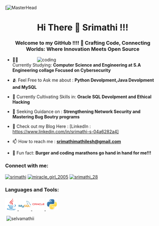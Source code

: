 [![MasterHead](https://miro.medium.com/v2/resize:fit:807/1*O9pYXOq8roaoJsVzBdH_OQ.jpeg)
<h1 align="center">Hi There 👋 Srimathi !!! </h1>
<h3 align="center">Welcome to my GitHub !!!! 🎀 Crafting Code, Connecting Worlds: Where Innovation Meets Open Source</h3>
<img align="right" alt="coding" width="400" src="https://img.freepik.com/premium-photo/cute-girl-hacker-operating-laptop-cartoon-vector-icon-illustration-people-technology-isolated-flat_839035-980257.jpg">

- 👩‍🎓 Currently Studying: **Computer Science and Engineering at S.A Engineering collage Focused on Cybersecurity**

- 🫂 Feel Free to Ask me about : **Python Devolpment,Java Devolpment and MySQL**

- 🌱 Currently Cultivating Skills in: **Oracle SQL Devolpment and Ethical Hacking**

- 🤝 Seeking Guidance on : **Strengthening Network Security and Mastering Bug Boutry programs**

- 👀 Check out my Blog Here : [LinkedIn : https://www.linkedin.com/in/srimathi-s-04a6282a4]

- 📫 How to reach me : **srimathimathilesh@gmail.com**

- 🍔 Fun fact: **Burger and coding marathons go hand in hand for me!!!**

<h3 align="left">Connect with me:</h3>
<p align="left">
<a href="https://linkedin.com/in/srimathi" target="blank"><img align="center" src="https://raw.githubusercontent.com/rahuldkjain/github-profile-readme-generator/master/src/images/icons/Social/linked-in-alt.svg" alt="srimathi" height="30" width="40" /></a>
<a href="https://instagram.com/miracle_girl_2005" target="blank"><img align="center" src="https://raw.githubusercontent.com/rahuldkjain/github-profile-readme-generator/master/src/images/icons/Social/instagram.svg" alt="miracle_girl_2005" height="30" width="40" /></a>
<a href="https://www.leetcode.com/srimathi_28" target="blank"><img align="center" src="https://raw.githubusercontent.com/rahuldkjain/github-profile-readme-generator/master/src/images/icons/Social/leet-code.svg" alt="srimathi_28" height="30" width="40" /></a>
</p>

<h3 align="left">Languages and Tools:</h3>

<p align="left"> <a href="https://www.java.com" target="_blank" rel="noreferrer"> <img src="https://raw.githubusercontent.com/devicons/devicon/master/icons/java/java-original.svg" alt="java" width="40" height="40"/> </a> <a href="https://www.mysql.com/" target="_blank" rel="noreferrer"> <img src="https://raw.githubusercontent.com/devicons/devicon/master/icons/mysql/mysql-original-wordmark.svg" alt="mysql" width="40" height="40"/> </a> <a href="https://www.oracle.com/" target="_blank" rel="noreferrer"> <img src="https://raw.githubusercontent.com/devicons/devicon/master/icons/oracle/oracle-original.svg" alt="oracle" width="40" height="40"/> </a> <a href="https://www.python.org" target="_blank" rel="noreferrer"> <img src="https://raw.githubusercontent.com/devicons/devicon/master/icons/python/python-original.svg" alt="python" width="40" height="40"/> </a> </p>


<p>&nbsp;<img align="center" src="https://github-readme-stats.vercel.app/api?username=selvamathii&show_icons=true&locale=en" alt="selvamathii" /></p>


